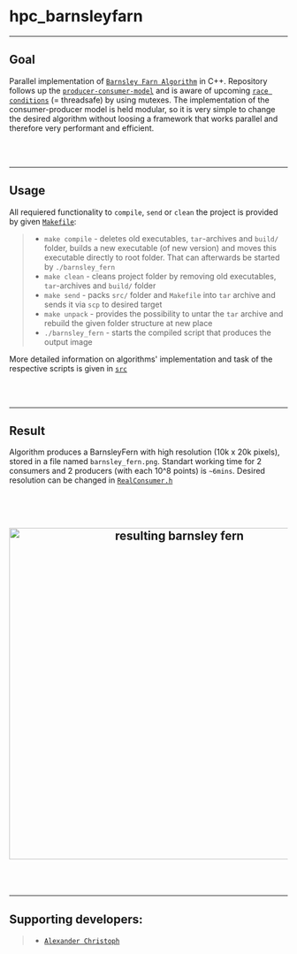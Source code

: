 # hpc_barnsleyfarn

-------

## Goal

Parallel implementation of <a href="https://en.wikipedia.org/wiki/Barnsley_fern" target="_blank">`Barnsley Farn Algorithm`</a> in C++. Repository follows up the <a href="https://en.wikipedia.org/wiki/Producer%E2%80%93consumer_problem" target="_blank">`producer-consumer-model`</a> and is aware of upcoming <a href="https://en.wikipedia.org/wiki/Race_condition" target="_blank">`race conditions`</a> (= threadsafe) by using mutexes. The implementation of the consumer-producer model is held modular, so it is very simple to change the desired algorithm without loosing a framework that works parallel and therefore very performant and efficient.

<br/><br/>

-------

## Usage

All requiered functionality to `compile`, `send` or `clean` the project is provided by given <a href="Makefile" target="_blank">`Makefile`</a>:
>   - `make compile` - deletes old executables, `tar`-archives and `build/` folder, builds a new executable (of new version) and moves this executable directly to root folder. That can afterwards be started by `./barnsley_fern`
>   - `make clean` - cleans project folder by removing old executables, `tar`-archives and `build/` folder
>   - `make send` - packs `src/` folder and `Makefile` into `tar` archive and sends it via `scp` to desired target
>   - `make unpack` - provides the possibility to untar the `tar` archive and rebuild the given folder structure at new place
>   - `./barnsley_fern` - starts the compiled script that produces the output image

More detailed information on algorithms' implementation and task of the respective scripts is given in <a href="src/" target="_blank">`src`</a>

<br/><br/>

-------

## Result

Algorithm produces a BarnsleyFern with high resolution (10k x 20k pixels), stored in a file named `barnsley_fern.png`. Standart working time for 2 consumers and 2 producers (with each 10^8 points) is `~6mins`. Desired resolution can be changed in <a href="src/RealConsumer.h" target="_blank">`RealConsumer.h`</a>

<br/><br/>

<h2 align="center">
  <img src="assets/barnsley_fern_result.PNG" alt="resulting barnsley fern" width="600px" />
</h2>

<br/><br/>

-------

## Supporting developers:
> -   <a href="https://github.com/papstchaka" target="_blank">`Alexander Christoph`</a>